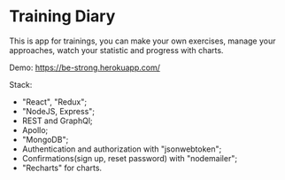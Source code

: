 # Training Diary

This is app for trainings, you can make your own exercises, manage your approaches, watch your statistic and progress with charts.

Demo: https://be-strong.herokuapp.com/

Stack:
- "React", "Redux";
- "NodeJS, Express";
- REST and GraphQl;
- Apollo;
- "MongoDB";
- Authentication and authorization with "jsonwebtoken";
- Confirmations(sign up, reset password) with "nodemailer";
- "Recharts" for charts.
